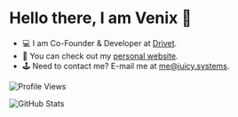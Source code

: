# Hello there, I am Venix 👋 

- 💻 I am Co-Founder & Developer at [Drivet](https://drivet.xyz).
- 💎 You can check out my [personal website](https://juicy.systems).
- 🕹 Need to contact me? E-mail me at [me@juicy.systems](https://github.com/venixdeveloper).

![Profile Views](https://komarev.com/ghpvc/?username=venixdeveloper)

![GitHub Stats](https://github-readme-stats.vercel.app/api?username=venixdeveloper&show_icons=true&theme=tokyonight)
